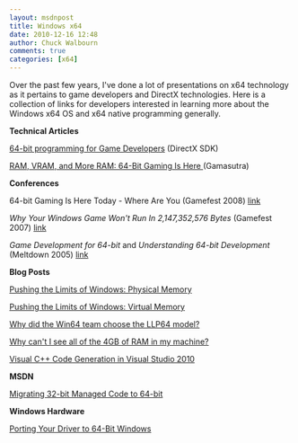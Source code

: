 ```yaml
---
layout: msdnpost
title: Windows x64
date: 2010-12-16 12:48
author: Chuck Walbourn
comments: true
categories: [x64]
---
```

Over the past few years, I've done a lot of presentations on x64 technology as it pertains to game developers and DirectX technologies. Here is a collection of links for developers interested in learning more about the Windows x64 OS and x64 native programming generally.
<!--more-->

<strong>Technical Articles</strong>

<a href="https://docs.microsoft.com/en-us/windows/desktop/DxTechArts/sixty-four-bit-programming-for-game-developers" title="MSDN">64-bit programming for Game Developers</a> (DirectX SDK)

<a href="http://www.gamasutra.com/view/feature/3602/sponsored_feature_ram_vram_and_.php" title="Gamaustra">RAM, VRAM, and More RAM: 64-Bit Gaming Is Here </a>(Gamasutra)

<strong>Conferences</strong>

64-bit Gaming Is Here Today - Where Are You (Gamefest 2008)
<a href="https://walbourn.github.io/download/64-bit-Gaming-Is-Here-Today-Where-Are-You.zip">link</a>

<em>Why Your Windows Game Won't Run In 2,147,352,576 Bytes</em> (Gamefest 2007)
<a href="https://walbourn.github.io/download/Why-Your-Windows-Game-Wont-Run-In-2147352576-Bytes.zip">link</a>

<em>Game Development for 64-bit</em> and <em>Understanding 64-bit Development</em> (Meltdown 2005)
<a href="https://walbourn.github.io/download/Game-Development-for-Windows-64-bit-Chuck-Walbourn-Meltdown-2005.zip">link</a>

<strong>Blog Posts</strong>

<a href="https://blogs.technet.microsoft.com/markrussinovich/2008/07/21/pushing-the-limits-of-windows-physical-memory/" title="Mark Russinovich's Blog">Pushing the Limits of Windows: Physical Memory
</a>

<a href="https://blogs.technet.microsoft.com/markrussinovich/2008/11/17/pushing-the-limits-of-windows-virtual-memory/" title="Mark Russinovich's Blog">Pushing the Limits of Windows: Virtual Memory</a>

<a href="https://devblogs.microsoft.com/oldnewthing/20050131-00/?p=36563" title="The Old New Thing Blog">Why did the Win64 team choose the LLP64 model?</a>

<a href="https://devblogs.microsoft.com/oldnewthing/?p=30133" title="The Old New Thing">Why can't I see all of the 4GB of RAM in my machine?</a>

<a href="https://devblogs.microsoft.com/cppblog/visual-c-code-generation-in-visual-studio-2010/" title="Visual C++ Blog">Visual C++ Code Generation in Visual Studio 2010</a>

<strong>MSDN</strong>

<a href="https://docs.microsoft.com/en-us/previous-versions/dotnet/articles/ms973190(v=msdn.10)">Migrating 32-bit Managed Code to 64-bit</a>

<strong>Windows Hardware</strong>

<a href="https://docs.microsoft.com/en-us/windows-hardware/drivers/kernel/porting-your-driver-to-64-bit-windows">Porting Your Driver to 64-Bit Windows</a>
